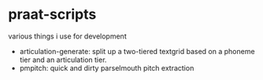 # praat-scripts

various things i use for development

- articulation-generate: split up a two-tiered textgrid based on a phoneme tier and an articulation tier.
- pmpitch: quick and dirty parselmouth pitch extraction
